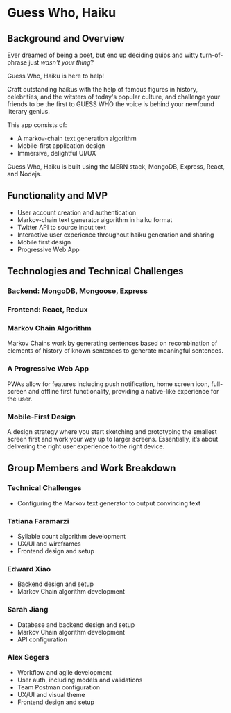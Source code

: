 # Guess Who, Haiku

## Background and Overview

Ever dreamed of being a poet, but end up deciding quips and witty turn-of-phrase just _wasn't your thing_?

Guess Who, Haiku is here to help! 

Craft outstanding haikus with the help of famous figures in history, celebrities, and the witsters of today's popular culture, and challenge your friends to be the first to GUESS WHO the voice is behind your newfound literary genius. 

This app consists of:

* A markov-chain text generation algorithm
* Mobile-first application design
* Immersive, delightful UI/UX

Guess Who, Haiku is built using the MERN stack, MongoDB, Express, React, and Nodejs.

## Functionality and MVP

* User account creation and authentication
* Markov-chain text generator algorithm in haiku format
* Twitter API to source input text
* Interactive user experience throughout haiku generation and sharing
* Mobile first design
* Progressive Web App

## Technologies and Technical Challenges

### Backend: MongoDB, Mongoose, Express

### Frontend: React, Redux

### Markov Chain Algorithm
Markov Chains work by generating sentences based on recombination of elements of history of known sentences to generate meaningful sentences.

### A Progressive Web App
PWAs allow for features including push notification, home screen icon, full-screen and offline first functionality, providing a native-like experience for the user.

### Mobile-First Design
A design strategy where you start sketching and prototyping the smallest screen first and work your way up to larger screens. Essentially, it’s about delivering the right user experience to the right device.

## Group Members and Work Breakdown

### Technical Challenges
- Configuring the  Markov text generator to output convincing text

### Tatiana Faramarzi

* Syllable count algorithm development
* UX/UI and wireframes
* Frontend design and setup

### Edward Xiao

* Backend design and setup
* Markov Chain algorithm development

### Sarah Jiang

* Database and backend design and setup
* Markov Chain algorithm development
* API configuration

### Alex Segers

* Workflow and agile development
* User auth, including models and validations
* Team Postman configuration
* UX/UI and visual theme
* Frontend design and setup
